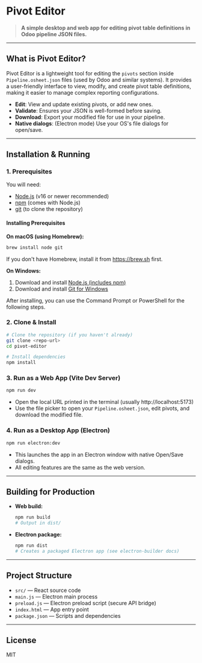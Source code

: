 
# Pivot Editor

> **A simple desktop and web app for editing pivot table definitions in Odoo pipeline JSON files.**

---

## What is Pivot Editor?

Pivot Editor is a lightweight tool for editing the `pivots` section inside `Pipeline.osheet.json` files (used by Odoo and similar systems). It provides a user-friendly interface to view, modify, and create pivot table definitions, making it easier to manage complex reporting configurations.

- **Edit**: View and update existing pivots, or add new ones.
- **Validate**: Ensures your JSON is well-formed before saving.
- **Download**: Export your modified file for use in your pipeline.
- **Native dialogs**: (Electron mode) Use your OS's file dialogs for open/save.

---

## Installation & Running


### 1. Prerequisites

You will need:
- [Node.js](https://nodejs.org/) (v16 or newer recommended)
- [npm](https://www.npmjs.com/) (comes with Node.js)
- [git](https://git-scm.com/) (to clone the repository)

#### Installing Prerequisites

**On macOS (using Homebrew):**

```sh
brew install node git
```

If you don't have Homebrew, install it from https://brew.sh first.

**On Windows:**

1. Download and install [Node.js (includes npm)](https://nodejs.org/)
2. Download and install [Git for Windows](https://git-scm.com/download/win)

After installing, you can use the Command Prompt or PowerShell for the following steps.

### 2. Clone & Install
```sh
# Clone the repository (if you haven't already)
git clone <repo-url>
cd pivot-editor

# Install dependencies
npm install
```

### 3. Run as a Web App (Vite Dev Server)
```sh
npm run dev
```
- Open the local URL printed in the terminal (usually http://localhost:5173)
- Use the file picker to open your `Pipeline.osheet.json`, edit pivots, and download the modified file.

### 4. Run as a Desktop App (Electron)
```sh
npm run electron:dev
```
- This launches the app in an Electron window with native Open/Save dialogs.
- All editing features are the same as the web version.

---

## Building for Production

- **Web build:**
	```sh
	npm run build
	# Output in dist/
	```
- **Electron package:**
	```sh
	npm run dist
	# Creates a packaged Electron app (see electron-builder docs)
	```

---

## Project Structure
- `src/` — React source code
- `main.js` — Electron main process
- `preload.js` — Electron preload script (secure API bridge)
- `index.html` — App entry point
- `package.json` — Scripts and dependencies

---

## License
MIT
